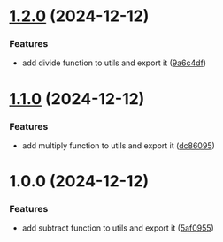 # [1.2.0](https://github.com/fvena/temp/compare/v1.1.0...v1.2.0) (2024-12-12)


### Features

* add divide function to utils and export it ([9a6c4df](https://github.com/fvena/temp/commit/9a6c4dfa732c66019f50a671ed45a222a24fd2da))

# [1.1.0](https://github.com/fvena/temp/compare/v1.0.0...v1.1.0) (2024-12-12)


### Features

* add multiply function to utils and export it ([dc86095](https://github.com/fvena/temp/commit/dc86095e4d91deeec54e99e92d3e9721acf573a4))

# 1.0.0 (2024-12-12)


### Features

* add subtract function to utils and export it ([5af0955](https://github.com/fvena/temp/commit/5af0955236c923f5c1ccfeac8e733807bbca777e))
